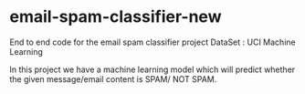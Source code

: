 # email-spam-classifier-new
End to end code for the email spam classifier project
DataSet : UCI Machine Learning

In this project we have a machine learning model which will predict whether the given message/email content is SPAM/ NOT SPAM.
